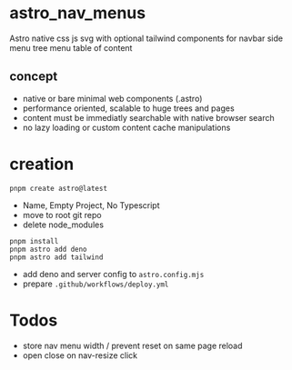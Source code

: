 # astro_nav_menus
Astro native css js svg with optional tailwind components for navbar side menu tree menu table of content
## concept
- native or bare minimal web components (.astro)
- performance oriented, scalable to huge trees and pages
- content must be immediatly searchable with native browser search
- no lazy loading or custom content cache manipulations

# creation
```
pnpm create astro@latest
```
 - Name, Empty Project, No Typescript
 - move to root git repo
 - delete node_modules
```
pnpm install
pnpm astro add deno
pnpm astro add tailwind
```
 - add deno and server config to `astro.config.mjs`
 - prepare `.github/workflows/deploy.yml`

# Todos
- store nav menu width / prevent reset on same page reload
- open close on nav-resize click
